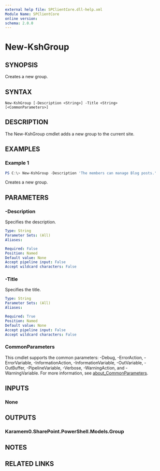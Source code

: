 ```yaml
---
external help file: SPClientCore.dll-help.xml
Module Name: SPClientCore
online version:
schema: 2.0.0
---
```


# New-KshGroup

## SYNOPSIS
Creates a new group.

## SYNTAX

```
New-KshGroup [-Description <String>] -Title <String> [<CommonParameters>]
```

## DESCRIPTION
The New-KshGroup cmdlet adds a new group to the current site.

## EXAMPLES

### Example 1
```powershell
PS C:\> New-KshGroup -Description 'The members can manage Blog posts.' -Title 'Blog Owners'
```

Creates a new group.

## PARAMETERS

### -Description
Specifies the description.

```yaml
Type: String
Parameter Sets: (All)
Aliases:

Required: False
Position: Named
Default value: None
Accept pipeline input: False
Accept wildcard characters: False
```

### -Title
Specifies the title.

```yaml
Type: String
Parameter Sets: (All)
Aliases:

Required: True
Position: Named
Default value: None
Accept pipeline input: False
Accept wildcard characters: False
```

### CommonParameters
This cmdlet supports the common parameters: -Debug, -ErrorAction, -ErrorVariable, -InformationAction, -InformationVariable, -OutVariable, -OutBuffer, -PipelineVariable, -Verbose, -WarningAction, and -WarningVariable. For more information, see [about_CommonParameters](http://go.microsoft.com/fwlink/?LinkID=113216).

## INPUTS

### None

## OUTPUTS

### Karamem0.SharePoint.PowerShell.Models.Group

## NOTES

## RELATED LINKS
